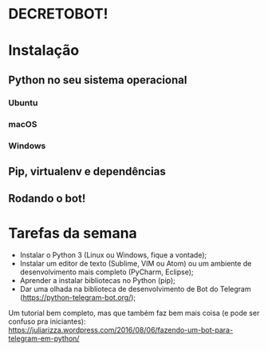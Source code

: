 # DECRETOBOT!

# Instalação

## Python no seu sistema operacional

### Ubuntu

### macOS

### Windows

## Pip, virtualenv e dependências

## Rodando o bot!

# Tarefas da semana

- Instalar o Python 3 (Linux ou Windows, fique a vontade);
- Instalar um editor de texto (Sublime, VIM ou Atom) ou um ambiente de desenvolvimento mais completo (PyCharm, Eclipse);
- Aprender a instalar bibliotecas no Python (pip);
- Dar uma olhada na biblioteca de desenvolvimento de Bot do Telegram (https://python-telegram-bot.org/);

Um tutorial bem completo,
mas que também faz bem mais coisa (e pode ser confuso pra iniciantes):
https://juliarizza.wordpress.com/2016/08/06/fazendo-um-bot-para-telegram-em-python/
